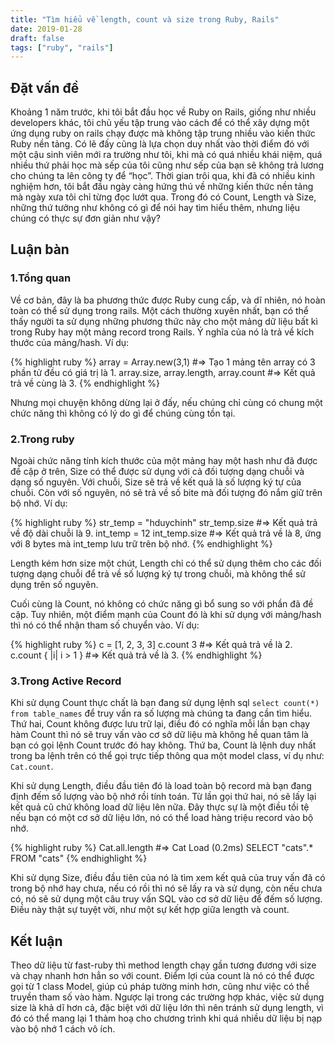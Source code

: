 ```yaml
---
title: "Tìm hiểu về length, count và size trong Ruby, Rails"
date: 2019-01-28
draft: false
tags: ["ruby", "rails"]
---
```


## Đặt vấn đề

Khoảng 1 năm trước, khi tôi bắt đầu học về Ruby on Rails, giống như nhiều developers khác, tôi chủ yếu tập trung vào cách để có thể xây dựng một ứng dụng ruby on rails chạy được mà không tập trung nhiều vào kiến thức Ruby nền tảng. Có lẽ đấy cũng là lựa chọn duy nhất vào thời điểm đó với một cậu sinh viên mới ra trường như tôi, khi mà có quá nhiều khái niệm, quá nhiều thứ phải học mà sếp của tôi cũng như sếp của bạn sẽ không trả lương cho chúng ta lên công ty để “học”. 
Thời gian trôi qua, khi đã có nhiều kinh nghiệm hơn, tôi bắt đầu ngày càng hứng thú về những kiến thức nền tảng mà ngày xưa tôi chỉ từng đọc lướt qua. Trong đó có Count, Length và Size, những thứ tưởng như không có gì để nói hay tìm hiểu thêm, nhưng liệu chúng có thực sự đơn giản như vậy?

## Luận bàn

### 1.Tổng quan

Về cơ bản, đây là ba phương thức được Ruby cung cấp, và dĩ nhiên, nó hoàn toàn có thể sử dụng trong rails. Một cách thường xuyên nhất, bạn có thể thấy người ta sử dụng những phương thức này cho một mảng dữ liệu bất kì trong Ruby hay một mảng record trong Rails. Ý nghĩa của nó là trả về kích thước của mảng/hash. Ví dụ:

{% highlight ruby %}
array = Array.new(3,1)
#=> Tạo 1 mảng tên array có 3 phần tử đều có giá trị là 1.
array.size, array.length, array.count
#=> Kết quả trả về cùng là 3.
{% endhighlight %}

Nhưng mọi chuyện không dừng lại ở đấy, nếu chúng chỉ cùng có chung một chức năng thì không có lý do gì để chúng cùng tồn tại.

### 2.Trong ruby

Ngoài chức năng tính kích thước của một mảng hay một hash như đã được đề cập ở trên, Size có thể được sử dụng với cả đối tượng dạng chuỗi và dạng số nguyên.
Với chuỗi, Size sẽ trả về kết quả là số lượng ký tự của chuỗi. Còn với số nguyên, nó sẽ trả về số bite mà đối tượng đó nắm giữ trên bộ nhớ. Ví dụ:

{% highlight ruby %}
str_temp = "hduychinh"
str_temp.size
#=> Kết quả trả về độ dài chuỗi là 9.
int_temp = 12
int_temp.size
#=> Kết quả trả về là 8, ứng với 8 bytes mà int_temp lưu trữ trên bộ nhớ.
{% endhighlight %}

Length kém hơn size một chút, Length chỉ có thể sử dụng thêm cho các đối tượng dạng chuỗi để trả về số lượng ký tự trong chuỗi, mà không thể sử dụng trên số nguyên.

Cuối cùng là Count, nó không có chức năng gì bổ sung so với phần đã đề cập. Tuy nhiên, một điểm mạnh của Count đó là khi sử dụng với mảng/hash thì nó có thể nhận tham số chuyển vào. Ví dụ:

{% highlight ruby %}
c = [1, 2, 3, 3]
c.count 3
#=> Kết quả trả về là 2.
c.count { |i| i > 1 }
#=> Kết quả trả về là 3.
{% endhighlight %}

### 3.Trong Active Record

Khi sử dụng Count thực chất là bạn đang sử dụng lệnh sql `select count(*) from table_names` để truy vấn ra số lượng mà chúng ta đang cần tìm hiểu. Thứ hai, Count không được lưu trữ lại, điều đó có nghĩa mỗi lần bạn chạy hàm Count thì nó sẽ truy vấn vào cơ sở dữ liệu mà không hề quan tâm là bạn có gọi lệnh Count trước đó hay không. Thứ ba, Count là lệnh duy nhất trong ba lệnh trên có thể gọi trực tiếp thông qua một model class, ví dụ như: `Cat.count`.

Khi sử dụng Length, điều đầu tiên đó là load toàn bộ record mà bạn đang định đếm số lượng vào bộ nhớ rồi tính toán. Từ lần gọi thứ hai, nó sẽ lấy lại kết quả cũ chứ không load dữ liệu lên nữa. Đây thực sự là một điều tồi tệ nếu bạn có một cơ sở dữ liệu lớn, nó có thể load hàng triệu record vào bộ nhớ.

{% highlight ruby %}
Cat.all.length
#=> Cat Load (0.2ms)  SELECT "cats".* FROM "cats"
{% endhighlight %}

Khi sử dụng Size, điều đầu tiên của nó là tìm xem kết quả của truy vấn đã có trong bộ nhớ hay chưa, nếu có rồi thì nó sẽ lấy ra và sử dụng, còn nếu chưa có, nó sẽ sử dụng một câu truy vấn SQL vào cơ sở dữ liệu để đếm số lượng. Điều này thật sự tuyệt vời, như một sự kết hợp giữa length và count.

## Kết luận

Theo dữ liệu từ fast-ruby thì method length chạy gần tương đương với size và chạy nhanh hơn hẳn so với count. Điểm lợi của count là nó có thể được gọi từ 1 class Model, giúp cú pháp tường minh hơn, cũng như việc có thể truyền tham số vào hàm. Ngược lại trong các trường hợp khác, việc sử dụng size là khả dĩ hơn cả, đặc biệt với dữ liệu lớn thì nên tránh sử dụng length, vì đó có thể mang lại 1 thảm hoạ cho chương trình khi quá nhiều dữ liệu bị nạp vào bộ nhớ 1 cách vô ích.
